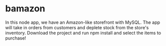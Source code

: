 # bamazon


In this node app, we have an Amazon-like storefront with MySQL. The app will take in orders from customers and deplete stock from the store's inventory. Download the project and run npm install and select the items to purchase!
